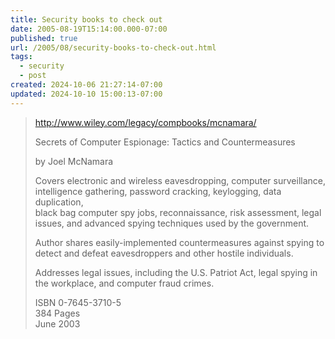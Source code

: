 ```yaml
---
title: Security books to check out
date: 2005-08-19T15:14:00.000-07:00
published: true
url: /2005/08/security-books-to-check-out.html
tags:
  - security
  - post
created: 2024-10-06 21:27:14-07:00
updated: 2024-10-10 15:00:13-07:00
---
```


>   
> http://www.wiley.com/legacy/compbooks/mcnamara/  
>   
> Secrets of Computer Espionage: Tactics and Countermeasures  
>   
> by Joel McNamara  
>   
> Covers electronic and wireless eavesdropping, computer surveillance,  
> intelligence gathering, password cracking, keylogging, data duplication,  
> black bag computer spy jobs, reconnaissance, risk assessment, legal  
> issues, and advanced spying techniques used by the government.  
>   
> Author shares easily-implemented countermeasures against spying to  
> detect and defeat eavesdroppers and other hostile individuals.  
>   
> Addresses legal issues, including the U.S. Patriot Act, legal spying in  
> the workplace, and computer fraud crimes.  
>   
> ISBN 0-7645-3710-5  
> 384 Pages  
> June 2003